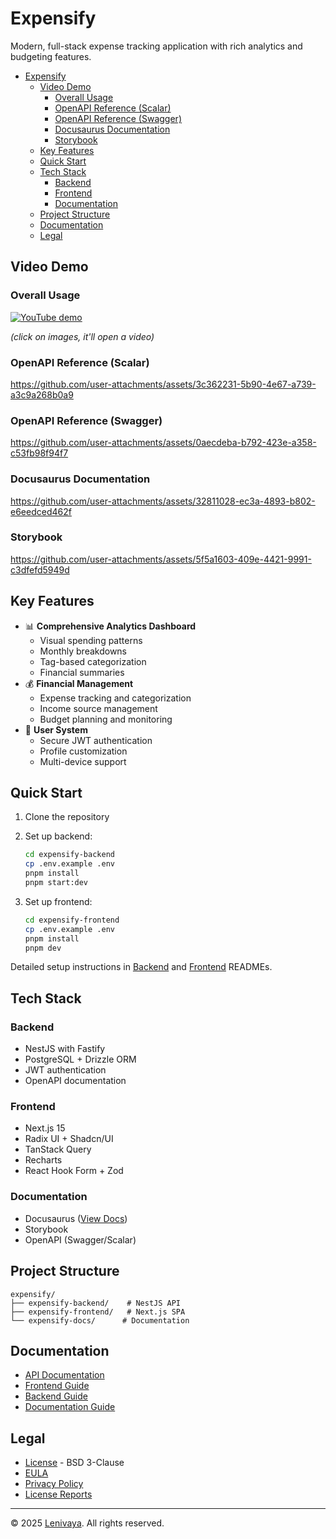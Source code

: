 # Expensify

Modern, full-stack expense tracking application with rich analytics and budgeting features.

<!--toc:start-->

- [Expensify](#expensify)
  - [Video Demo](#video-demo)
    - [Overall Usage](#overall-usage)
    - [OpenAPI Reference (Scalar)](#openapi-reference-scalar)
    - [OpenAPI Reference (Swagger)](#openapi-reference-swagger)
    - [Docusaurus Documentation](#docusaurus-documentation)
    - [Storybook](#storybook)
  - [Key Features](#key-features)
  - [Quick Start](#quick-start)
  - [Tech Stack](#tech-stack)
    - [Backend](#backend)
    - [Frontend](#frontend)
    - [Documentation](#documentation)
  - [Project Structure](#project-structure)
  - [Documentation](#documentation)
  - [Legal](#legal)
  <!--toc:end-->

## Video Demo

### Overall Usage

[![YouTube demo](http://i.ytimg.com/vi/hXr6pItBF1o/hqdefault.jpg)](https://www.youtube.com/watch?v=hXr6pItBF1o)

_(click on images, it'll open a video)_

### OpenAPI Reference (Scalar)

<https://github.com/user-attachments/assets/3c362231-5b90-4e67-a739-a3c9a268b0a9>

### OpenAPI Reference (Swagger)

<https://github.com/user-attachments/assets/0aecdeba-b792-423e-a358-c53fb98f94f7>

### Docusaurus Documentation

<https://github.com/user-attachments/assets/32811028-ec3a-4893-b802-e6eedced462f>

### Storybook

<https://github.com/user-attachments/assets/5f5a1603-409e-4421-9991-c3dfefd5949d>

## Key Features

- 📊 **Comprehensive Analytics Dashboard**
  - Visual spending patterns
  - Monthly breakdowns
  - Tag-based categorization
  - Financial summaries
- 💰 **Financial Management**
  - Expense tracking and categorization
  - Income source management
  - Budget planning and monitoring
- 🔐 **User System**
  - Secure JWT authentication
  - Profile customization
  - Multi-device support

## Quick Start

1. Clone the repository
2. Set up backend:

   ```bash
   cd expensify-backend
   cp .env.example .env
   pnpm install
   pnpm start:dev
   ```

3. Set up frontend:

   ```bash
   cd expensify-frontend
   cp .env.example .env
   pnpm install
   pnpm dev
   ```

Detailed setup instructions in [Backend](./expensify-backend/README.md) and [Frontend](./expensify-frontend/README.md) READMEs.

## Tech Stack

### Backend

- NestJS with Fastify
- PostgreSQL + Drizzle ORM
- JWT authentication
- OpenAPI documentation

### Frontend

- Next.js 15
- Radix UI + Shadcn/UI
- TanStack Query
- Recharts
- React Hook Form + Zod

### Documentation

- Docusaurus ([View Docs](https://lenivaya.github.io/expensify/))
- Storybook
- OpenAPI (Swagger/Scalar)

## Project Structure

```
expensify/
├── expensify-backend/    # NestJS API
├── expensify-frontend/   # Next.js SPA
└── expensify-docs/      # Documentation
```

## Documentation

- [API Documentation](https://lenivaya.github.io/expensify/)
- [Frontend Guide](./expensify-frontend/README.md)
- [Backend Guide](./expensify-backend/README.md)
- [Documentation Guide](./expensify-docs/README.md)

## Legal

- [License](./LICENSE) - BSD 3-Clause
- [EULA](./EULA.md)
- [Privacy Policy](./PRIVACY_POLICY.md)
- [License Reports](./expensify-backend/license-report.txt)

---

© 2025 [Lenivaya](https://github.com/Lenivaya). All rights reserved.
